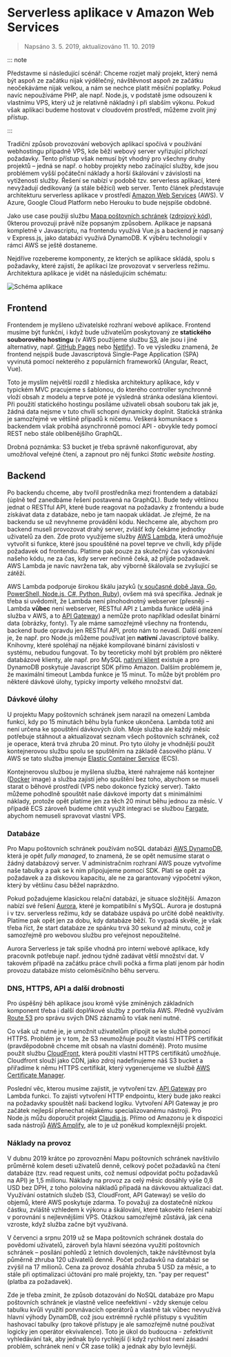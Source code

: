 # Serverless aplikace v Amazon Web Services

> Napsáno 3. 5. 2019, aktualizováno 11. 10. 2019

::: note

Představme si následující scénář: Chceme rozjet malý projekt, který nemá být aspoň ze začátku nijak výdělečný, návštěvnost aspoň ze začátku neočekáváme nijak velkou, a nám se nechce platit měsíční poplatky. Pokud navíc nepoužíváme PHP, ale např. Node.js, v podstatě jsme odsouzeni k vlastnímu VPS, který už je relativně nákladný i při slabším výkonu. Pokud však aplikaci budeme hostovat v cloudovém prostředí, můžeme zvolit jiný přístup.

:::

Tradiční způsob provozování webových aplikací spočívá v používání webhostingu případně VPS, kde běží webový server vyřizující příchozí požadavky. Tento přístup však nemusí být vhodný pro všechny druhy projektů &ndash; jedná se např. o hobby projekty nebo začínající služby, kde jsou problémem vyšší počáteční náklady a horší škálování v závislosti na vytíženosti služby. Řešení se nabízí v podobě tzv. serverless aplikací, které nevyžadují dedikovaný (a stále běžící) web server. Tento článek představuje architekturu serverless aplikace v prostředí [Amazon Web Services](https://aws.amazon.com/) (AWS). V Azure, Google Cloud Platform nebo Herouku to bude nejspíše obdobné.

Jako use case použiji službu [Mapa poštovních schránek](https://schranky.nastojte.cz) ([zdrojový kód](https://github.com/oookoook/postboxes-frontend)), 0kterou provozuji právě níže popsaným způsobem. Aplikace je napsaná kompletně v Javascriptu, na frontendu využívá Vue.js a backend je napsaný v Express.js, jako databázi využívá DynamoDB. K výběru technologií v rámci AWS se ještě dostaneme.

Nejdříve rozebereme komponenty, ze kterých se aplikace skládá, spolu s požadavky, které zajistí, že aplikaci lze provozovat v serverless režimu. Architektura aplikace je vidět na následujícím schématu:

![Schéma aplikace](serverless-aws-app-schema.png)

## Frontend

Frontendem je myšleno uživatelské rozhraní webové aplikace. Frontend musíme být funkční, i když bude uživatelům poskytovaný ze **statického souborového hostingu** (v AWS použijeme službu [S3](https://aws.amazon.com/s3/), ale jsou i jiné alternativy, např. [GitHub Pages](https://pages.github.com/) nebo [Netlify](https://www.netlify.com/)). To ve výsledku znamená, že frontend nejspíš bude Javascriptová Single-Page Application (SPA) vyvinutá pomocí nekterého z populárních frameworků (Angular, React, Vue).

Toto je myslím největší rozdíl z hlediska architektury aplikace, kdy v typickém MVC pracujeme s šablonou, do kterého controller synchronně vloží obsah z modelu a teprve poté je výsledná stránka odeslána klientovi. Při použití statického hostingu posíláme uživateli obsah souboru tak jak je, žádná data nejsme v tuto chvíli schopni dynamicky doplnit. Statická stránka je samozřejmě ve většině případů k ničemu. Veškerá komunikace s backendem však  probíhá asynchronně pomocí API - obvykle tedy pomocí REST nebo stále oblíbenějšího GraphQL.

Drobná poznámka: S3 bucket je třeba správně nakonfigurovat, aby umožňoval veřejné čtení, a zapnout pro něj funkci *Static website hosting*.

## Backend

Po backendu chceme, aby tvořil prostředníka mezi frontendem a databází (úplně teď zanedbáme řešení postavená na GraphQL). Bude tedy většinou jednat o RESTful API, které bude reagovat na požadavky z frontendu a bude získávat data z databáze, nebo je tam naopak ukládat. Je zřejmé, že na backendu se už nevyhneme provádění kódu. Nechceme ale, abychom pro backend museli provozovat drahý server, zvlášť kdy čekáme jednotky uživatelů za den. Zde proto využijeme služby [AWS Lambda](https://aws.amazon.com/lambda/), která umožňuje vytvořit si funkce, které jsou spouštěné na povel teprve ve chvíli, kdy přijde požadavek od frontendu. Platíme pak pouze za skutečný čas vykonávání našeho kódu, ne za čas, kdy server nečinně čeká, až přijde požadavek. AWS Lambda je navíc navržena tak, aby výborně škálovala se zvyšující se zátěží.

AWS Lambda podporuje širokou škálu jazyků ([v současné době Java, Go, PowerShell, Node.js, C#, Python, Ruby](https://aws.amazon.com/lambda/faqs/)), ovšem má svá specifika. Jednak je třeba si uvědomit, že Lambda není plnohodnotný webserver (přesněji – Lambda **vůbec** není webserver, RESTful API z Lambda funkce udělá jiná služba v AWS, a to [API Gateway](https://aws.amazon.com/api-gateway/)) a nemůže proto například odesílat binární data (obrázky, fonty). Ty ale máme samozřejmě všechny na frontendu, backend bude opravdu jen RESTful API, proto nám to nevadí. Další omezení je, že např. pro Node.js můžeme používat jen **nativní** Javascriptové balíky. Knihovny, které spoléhají na nějaké kompilované binární závislosti v systému, nebudou fungovat. To by teoreticky mohl být problém pro některé databázové klienty, ale např. pro MySQL [nativní klient](https://github.com/mysqljs/mysql) existuje a pro DynamoDB poskytuje Javascript SDK přímo Amazon. Dalším problémem je, že maximální timeout Lambda funkce je 15 minut. To může být problém pro některé dávkové úlohy, typicky importy velkého množství dat.

### Dávkové úlohy

U projektu Mapy poštovních schránek jsem narazil na omezení Lambda funkcí, kdy po 15 minutách běhu byla funkce ukončena. Lambda totiž ani není určena ke spouštění dávkových úloh. Moje služba ale každý měsíc potřebuje stáhnout a aktualizovat seznam všech poštovních schránek, což je operace, která trvá zhruba 20 minut. Pro tyto úlohy je vhodnější použít kontejnerovou službu spolu se spuštěním na základě časového plánu. V AWS se tato služba jmenuje [Elastic Container Service](https://aws.amazon.com/ecs/) (ECS).

Kontejnerovou službou je myšlena služba, které nahrajeme náš kontejner ([Docker](https://docker.com) image) a služba zajistí jeho spuštění bez toho, abychom se museli starat o běhové prostředí (VPS nebo dokonce fyzický server). Takto můžeme pohodlně spouštět naše dávkové importy dat s minimálními náklady, protože opět platíme jen za těch 20 minut běhu jednou za měsíc. V případě ECS zároveň budeme chtít využít integraci se službou [Fargate](https://aws.amazon.com/fargate/), abychom nemuseli spravovat vlastní VPS.

### Databáze

Pro Mapu poštovních schránek používám noSQL databázi [AWS DynamoDB](https://aws.amazon.com/dynamodb), která je opět _fully managed_, to znamená, že se opět nemusíme starat o žádný databázový server. V administračním rozhraní AWS pouze vytvoříme naše tabulky a pak se k nim připojujeme pomocí SDK. Platí se opět za požadavek a za diskovou kapacitu, ale ne za garantovaný výpočetní výkon, který by většinu času běžel naprázdno.

Pokud požadujeme klasickou relační databázi, je situace složitější. Amazon nabízí své řešení [Aurora](https://aws.amazon.com/aurora), které je kompatibilní s MySQL. Aurora je dostupná i v tzv. serverless režimu, kdy se databáze uspává po určité době neaktivity. Platíme pak opět jen za dobu, kdy databáze běží. To vypadá skvěle, je však třeba říct, že start databáze ze spánku trvá 30 sekund až minutu, což je samozřejmě pro webovou službu pro veřejnost nepoužitelné.

Aurora Serverless je tak spíše vhodná pro interní webové aplikace, kdy pracovník potřebuje např. jednou týdně zadávat větší množství dat. V takovém případě na začátku práce chvíli počká a firma platí jenom pár hodin provozu databáze místo celoměsíčního běhu serveru.

### DNS, HTTPS, API a další drobnosti

Pro úspěšný běh aplikace jsou kromě výše zmíněných základních komponent třeba i další doplňkové služby z portfolia AWS. Předně využívám [Route 53](https://aws.amazon.com/route53) pro správu svých DNS záznamů to však není nutné.

Co však už nutné je, je umožnit uživatelům připojit se ke službě pomocí HTTPS. Problém je v tom, že S3 neumožňuje použít vlastní HTTPS certifikát (pravděpodobně chceme mít obsah na vlastní doméně). Proto musíme použít službu [CloudFront](https://aws.amazon.com/cloudfront/), která použití vlastní HTTPS certifikátů umožňuje. Cloudfront slouží jako CDN, jako zdroj nadefinujeme náš S3 bucket a přiřadíme k němu HTTPS certifikát, který vygenerujeme ve službě [AWS Certificate Manager](https://aws.amazon.com/certificate-manager/).

Poslední věc, kterou musíme zajistit, je vytvoření tzv. [API Gateway](https://aws.amazon.com/api-gateway/) pro Lambda funkci. To zajistí vytvoření HTTP endpointu, který bude jako reakci na požadavky spouštět naši backend logiku. Vytvoření API Gateway je pro začátek nejlepší přenechat nějakému specializovanému nástroji. Pro Node.js můžu doporučit projekt [Claudia.js](https://claudiajs.com/). Přímo od Amazonu je k dispozici sada nástrojů [AWS Amplify](https://aws.amazon.com/amplify/), ale to je už poněkud komplexnější projekt.

### Náklady na provoz

V dubnu 2019 krátce po zprovoznění Mapu poštovních schránek navštívilo průměrně kolem deseti uživatelů denně, celkový počet požadavků na čtení databáze (tzv. read request units, což nemusí odpovídat počtu požadavků na API) je 1,5 milionu. Náklady na provoz za celý měsíc dosáhly výše 0,8 USD bez DPH, z toho polovina nákladů připadá na dávkovou aktualizaci dat. Využívání ostatních služeb (S3, CloudFront, API Gateway) se vešlo do objemů, které AWS poskytuje zdarma. To považuji za dostatečně nízkou částku, zvláště vzhledem k výkonu a škálování, které takovéto řešení nabízí v porovnání s nejlevnějšími VPS. Otázkou samozřejmě zůstává, jak cena vzroste, když služba začne být využívaná.

V červenci a srpnu 2019 už se Mapa poštovních schránek dostala do povědomí uživatelů, zároveň byla hlavní séezóna využití poštovních schránek &ndash; posílání pohledů z letních dovolených, takže návštěvnost byla půměrně zhruba 120 uživatelů denně. Počet požadavků na databázi se zvýšil na 17 milionů. Cena za provoz dosáhla zhruba 5 USD za měsíc, a to stále při optimalizaci účtování pro malé projekty, tzn. "pay per request" (platba za požadavek).

Zde je třeba zmínit, že způsob dotazování do NoSQL databáze pro Mapu poštovních schránek je vlastně velice neefektivní - vždy skenuje celou tabulku kvůli využití porvnávacích operátorů a vlastně tak vůbec nevyužívá hlavní výhody DynamDB, což jsou extrémně rychlé přístupy s využitím hashovací tabulky (pro takové přístupy je ale samozřejmě nutné používat logicky jen operátor ekvivalence). Toto je úkol do budoucna - zefektivnit vyhledávání tak, aby jednak bylo rychlejší (i když rychlost není zásadní problém, schránek není v ČR zase tolik) a jednak aby bylo levnější.
